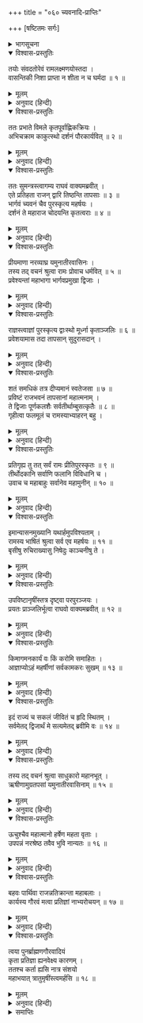+++
title = "०६० च्यवनादि-प्राप्तिः"

+++
[षष्टितमः सर्गः]



<details><summary>भागसूचना</summary>

श्रीरामके दरबारमें च्यवन आदि ऋषियोंका शुभागमन, श्रीरामके द्वारा उनका सत्कार करके उनके अभीष्ट कार्यको पूर्ण करनेकी प्रतिज्ञा तथा ऋषियोंद्वारा उनकी प्रशंसा
</details>

<details open><summary>विश्वास-प्रस्तुतिः</summary>

तयोः संवदतोरेवं रामलक्ष्मणयोस्तदा ।  
वासन्तिकी निशा प्राप्ता न शीता न च घर्मदा ॥ १ ॥
</details>

<details><summary>मूलम्</summary>

तयोः संवदतोरेवं रामलक्ष्मणयोस्तदा ।  
वासन्तिकी निशा प्राप्ता न शीता न च घर्मदा ॥ १ ॥
</details>

<details><summary>अनुवाद (हिन्दी)</summary>

श्रीराम और लक्ष्मण परस्पर इस प्रकार कथा-वार्ता करते हुए प्रतिदिन प्रजापालनके कार्यमें लगे रहते थे । एक समय वसन्त-ऋतुकी रात आयी, जो न अधिक सर्दी लानेवाली थी और न गर्मी ॥ १ ॥
</details>

<details open><summary>विश्वास-प्रस्तुतिः</summary>

ततः प्रभाते विमले कृतपूर्वाह्णिकक्रियः ।  
अभिचक्राम काकुत्स्थो दर्शनं पौरकार्यवित् ॥ २ ॥
</details>

<details><summary>मूलम्</summary>

ततः प्रभाते विमले कृतपूर्वाह्णिकक्रियः ।  
अभिचक्राम काकुत्स्थो दर्शनं पौरकार्यवित् ॥ २ ॥
</details>

<details><summary>अनुवाद (हिन्दी)</summary>

वह रात बीतनेपर जब निर्मल प्रभातकाल आया, तब पुरवासियोंके कार्योंको जाननेवाले श्रीरघुनाथजी पूर्वाह्णकालके नित्यकर्म—संध्या-वन्दन आदिसे निवृत्त हो बाहर निकलकर प्रजाजनोंके दृष्टिपथमें आये ॥ २ ॥
</details>

<details open><summary>विश्वास-प्रस्तुतिः</summary>

ततः सुमन्त्रस्त्वागम्य राघवं वाक्यमब्रवीत् ।  
एते प्रतिहता राजन् द्वारि तिष्ठन्ति तापसाः ॥ ३ ॥  
भार्गवं च्यवनं चैव पुरस्कृत्य महर्षयः ।  
दर्शनं ते महाराज चोदयन्ति कृतत्वराः ॥ ४ ॥
</details>

<details><summary>मूलम्</summary>

ततः सुमन्त्रस्त्वागम्य राघवं वाक्यमब्रवीत् ।  
एते प्रतिहता राजन् द्वारि तिष्ठन्ति तापसाः ॥ ३ ॥  
भार्गवं च्यवनं चैव पुरस्कृत्य महर्षयः ।  
दर्शनं ते महाराज चोदयन्ति कृतत्वराः ॥ ४ ॥
</details>

<details><summary>अनुवाद (हिन्दी)</summary>

उसी समय सुमन्त्रने आकर श्रीरामचन्द्रजीसे कहा—‘राजन्! ये तपस्वी महर्षि भृगुपुत्र च्यवन मुनिको आगे करके द्वारपर खड़े हैं । द्वारपालोंने इनका भीतर आना रोक दिया है । महाराज! इन्हें आपके दर्शनकी जल्दी लगी हुई है और ये अपने आगमनकी सूचना देनेके लिये हमें बारंबार प्रेरित करते हैं ॥ ३-४ ॥
</details>

<details open><summary>विश्वास-प्रस्तुतिः</summary>

प्रीयमाणा नरव्याघ्र यमुनातीरवासिनः ।  
तस्य तद् वचनं श्रुत्वा रामः प्रोवाच धर्मवित् ॥ ५ ॥  
प्रवेश्यन्तां महाभागा भार्गवप्रमुखा द्विजाः ।
</details>

<details><summary>मूलम्</summary>

प्रीयमाणा नरव्याघ्र यमुनातीरवासिनः ।  
तस्य तद् वचनं श्रुत्वा रामः प्रोवाच धर्मवित् ॥ ५ ॥  
प्रवेश्यन्तां महाभागा भार्गवप्रमुखा द्विजाः ।
</details>

<details><summary>अनुवाद (हिन्दी)</summary>

‘पुरुषसिंह! ये सब महर्षि यमुनातटपर निवास करते हैं और आपसे विशेष प्रेम रखते हैं ।’ सुमन्त्रकी यह बात सुनकर धर्मज्ञ श्रीरामने कहा—‘सूत! भार्गव, च्यवन आदि सभी महाभाग ब्रह्मर्षियोंको भीतर बुलाया जाय’ ॥ ५ १/२ ॥
</details>

<details open><summary>विश्वास-प्रस्तुतिः</summary>

राज्ञस्त्वाज्ञां पुरस्कृत्य द्वाःस्थो मूर्ध्ना कृताञ्जलिः ॥ ६ ॥  
प्रवेशयामास तदा तापसान् सुदुरासदान् ।
</details>

<details><summary>मूलम्</summary>

राज्ञस्त्वाज्ञां पुरस्कृत्य द्वाःस्थो मूर्ध्ना कृताञ्जलिः ॥ ६ ॥  
प्रवेशयामास तदा तापसान् सुदुरासदान् ।
</details>

<details><summary>अनुवाद (हिन्दी)</summary>

राजाकी यह आज्ञा शिरोधार्य करके द्वारपालने मस्तकपर दोनों हाथ जोड़ लिये और उन अत्यन्त दुर्जय तेजस्वी तापसोंको वह राजभवनके भीतर ले आया ॥ ६ १/२ ॥
</details>

<details open><summary>विश्वास-प्रस्तुतिः</summary>

शतं समधिकं तत्र दीप्यमानं स्वतेजसा ॥ ७ ॥  
प्रविष्टं राजभवनं तापसानां महात्मनाम् ।  
ते द्विजाः पूर्णकलशैः सर्वतीर्थाम्बुसत्कृतैः ॥ ८ ॥  
गृहीत्वा फलमूलं च रामस्याभ्याहरन् बहु ।
</details>

<details><summary>मूलम्</summary>

शतं समधिकं तत्र दीप्यमानं स्वतेजसा ॥ ७ ॥  
प्रविष्टं राजभवनं तापसानां महात्मनाम् ।  
ते द्विजाः पूर्णकलशैः सर्वतीर्थाम्बुसत्कृतैः ॥ ८ ॥  
गृहीत्वा फलमूलं च रामस्याभ्याहरन् बहु ।
</details>

<details><summary>अनुवाद (हिन्दी)</summary>

उन तपस्वी महात्माओंकी संख्या सौसे अधिक थी । वे सब-के-सब अपने तेजसे प्रकाशित हो रहे थे । उन सबने राजभवनमें प्रवेश किया और समस्त तीर्थोंके जलसे भरे हुए घड़ोंके साथ बहुत-से फल-मूल लेकर श्रीरामचन्द्रजीको भेंट किये ॥ ७-८ १/२ ॥
</details>

<details open><summary>विश्वास-प्रस्तुतिः</summary>

प्रतिगृह्य तु तत् सर्वं रामः प्रीतिपुरस्कृतः ॥ ९ ॥  
तीर्थोदकानि सर्वाणि फलानि विविधानि च ।  
उवाच च महाबाहुः सर्वानेव महामुनीन् ॥ १० ॥
</details>

<details><summary>मूलम्</summary>

प्रतिगृह्य तु तत् सर्वं रामः प्रीतिपुरस्कृतः ॥ ९ ॥  
तीर्थोदकानि सर्वाणि फलानि विविधानि च ।  
उवाच च महाबाहुः सर्वानेव महामुनीन् ॥ १० ॥
</details>

<details><summary>अनुवाद (हिन्दी)</summary>

महाबाहु श्रीरामने बड़ी प्रसन्नताके साथ वह सारा उपहार—वे सारे तीर्थजल और नाना प्रकारके फल लेकर उन सभी महामुनियोंसे कहा— ॥ ९-१० ॥
</details>

<details open><summary>विश्वास-प्रस्तुतिः</summary>

इमान्यासनमुख्यानि यथार्हमुपविश्यताम् ।  
रामस्य भाषितं श्रुत्वा सर्व एव महर्षयः ॥ ११ ॥  
बृसीषु रुचिराख्यासु निषेदुः काञ्चनीषु ते ।
</details>

<details><summary>मूलम्</summary>

इमान्यासनमुख्यानि यथार्हमुपविश्यताम् ।  
रामस्य भाषितं श्रुत्वा सर्व एव महर्षयः ॥ ११ ॥  
बृसीषु रुचिराख्यासु निषेदुः काञ्चनीषु ते ।
</details>

<details><summary>अनुवाद (हिन्दी)</summary>

‘महात्माओ! ये उत्तमोत्तम आसन प्रस्तुत हैं । आपलोग यथायोग्य इन आसनोंपर बैठ जायँ ।’ श्रीरामचन्द्रजीका यह वचन सुनकर वे सभी महर्षि रुचिर शोभासे सम्पन्न उन सुवर्णमय आसनोंपर बैठे ॥ ११ १/२ ॥
</details>

<details open><summary>विश्वास-प्रस्तुतिः</summary>

उपविष्टानृषींस्तत्र दृष्ट्वा परपुरञ्जयः ।  
प्रयतः प्राञ्जलिर्भूत्वा राघवो वाक्यमब्रवीत् ॥ १२ ॥
</details>

<details><summary>मूलम्</summary>

उपविष्टानृषींस्तत्र दृष्ट्वा परपुरञ्जयः ।  
प्रयतः प्राञ्जलिर्भूत्वा राघवो वाक्यमब्रवीत् ॥ १२ ॥
</details>

<details><summary>अनुवाद (हिन्दी)</summary>

उन महर्षियोंको वहाँ आसनोंपर विराजमान देख शत्रुनगरीपर विजय पानेवाले श्रीरघुनाथजीने हाथ जोड़ संयतभावसे कहा— ॥ १२ ॥
</details>

<details open><summary>विश्वास-प्रस्तुतिः</summary>

किमागमनकार्यं वः किं करोमि समाहितः ।  
आज्ञाप्योऽहं महर्षीणां सर्वकामकरः सुखम् ॥ १३ ॥
</details>

<details><summary>मूलम्</summary>

किमागमनकार्यं वः किं करोमि समाहितः ।  
आज्ञाप्योऽहं महर्षीणां सर्वकामकरः सुखम् ॥ १३ ॥
</details>

<details><summary>अनुवाद (हिन्दी)</summary>

‘महर्षियो! किस कामसे यहाँ आपलोगोंका शुभागमन हुआ है! मैं एकाग्रचित्त होकर आपकी क्या सेवा करूँ? यह सेवक आपकी आज्ञा पानेके योग्य है । आदेश मिलनेपर मैं बड़े सुखसे आपकी सभी इच्छाओंको पूर्ण कर सकता हूँ ॥ १३ ॥
</details>

<details open><summary>विश्वास-प्रस्तुतिः</summary>

इदं राज्यं च सकलं जीवितं च हृदि स्थितम् ।  
सर्वमेतद् द्विजार्थं मे सत्यमेतद् ब्रवीमि वः ॥ १४ ॥
</details>

<details><summary>मूलम्</summary>

इदं राज्यं च सकलं जीवितं च हृदि स्थितम् ।  
सर्वमेतद् द्विजार्थं मे सत्यमेतद् ब्रवीमि वः ॥ १४ ॥
</details>

<details><summary>अनुवाद (हिन्दी)</summary>

‘यह सारा राज्य, इस हृदयकमलमें विराजमान यह जीवात्मा तथा यह मेरा सारा वैभव ब्राह्मणोंकी सेवाके लिये ही है, मैं आपके समक्ष यह सच्ची बात कहता हूँ’ ॥ १४ ॥
</details>

<details open><summary>विश्वास-प्रस्तुतिः</summary>

तस्य तद् वचनं श्रुत्वा साधुकारो महानभूत् ।  
ऋषीणामुग्रतपसां यमुनातीरवासिनाम् ॥ १५ ॥
</details>

<details><summary>मूलम्</summary>

तस्य तद् वचनं श्रुत्वा साधुकारो महानभूत् ।  
ऋषीणामुग्रतपसां यमुनातीरवासिनाम् ॥ १५ ॥
</details>

<details><summary>अनुवाद (हिन्दी)</summary>

श्रीरघुनाथजीके ये वचन सुनकर उन यमुनातीर-निवासी उग्र तपस्वी महर्षियोंने उच्च स्वरसे उन्हें साधुवाद दिया ॥ १५ ॥
</details>

<details open><summary>विश्वास-प्रस्तुतिः</summary>

ऊचुश्चैव महात्मानो हर्षेण महता वृताः ।  
उपपन्नं नरश्रेष्ठ तवैव भुवि नान्यतः ॥ १६ ॥
</details>

<details><summary>मूलम्</summary>

ऊचुश्चैव महात्मानो हर्षेण महता वृताः ।  
उपपन्नं नरश्रेष्ठ तवैव भुवि नान्यतः ॥ १६ ॥
</details>

<details><summary>अनुवाद (हिन्दी)</summary>

फिर वे महात्मा बड़े हर्षके साथ बोले—‘नरश्रेष्ठ! इस भूमण्डलमें ऐसी बातें आपके ही योग्य हैं । दूसरे किसीके मुखसे इस तरहकी बात नहीं निकलती ॥ १६ ॥
</details>

<details open><summary>विश्वास-प्रस्तुतिः</summary>

बहवः पार्थिवा राजन्नतिक्रान्ता महाबलाः ।  
कार्यस्य गौरवं मत्वा प्रतिज्ञां नाभ्यरोचयन् ॥ १७ ॥
</details>

<details><summary>मूलम्</summary>

बहवः पार्थिवा राजन्नतिक्रान्ता महाबलाः ।  
कार्यस्य गौरवं मत्वा प्रतिज्ञां नाभ्यरोचयन् ॥ १७ ॥
</details>

<details><summary>अनुवाद (हिन्दी)</summary>

‘राजन्! हम बहुत-से महाबली राजाओंके पास गये; परंतु उन्होंने कार्यके गौरवको समझकर उसे सुननेके बाद भी ‘करूँगा’ ऐसी प्रतिज्ञा करनेकी रुचि नहीं दिखायी ॥ १७ ॥
</details>

<details open><summary>विश्वास-प्रस्तुतिः</summary>

त्वया पुनर्ब्राह्मणगौरवादियं  
कृता प्रतिज्ञा ह्यनवेक्ष्य कारणम् ।  
ततश्च कर्ता ह्यसि नात्र संशयो  
महाभयात् त्रातुमृषींस्त्वमर्हसि ॥ १८ ॥
</details>

<details><summary>मूलम्</summary>

त्वया पुनर्ब्राह्मणगौरवादियं  
कृता प्रतिज्ञा ह्यनवेक्ष्य कारणम् ।  
ततश्च कर्ता ह्यसि नात्र संशयो  
महाभयात् त्रातुमृषींस्त्वमर्हसि ॥ १८ ॥
</details>

<details><summary>अनुवाद (हिन्दी)</summary>

‘परंतु आपने हमारे आनेका कारण जाने बिना ही केवल ब्राह्मणोंके प्रति आदरका भाव होनेसे हमारा काम करनेकी प्रतिज्ञा कर डाली है; इसलिये आप अवश्य यह काम कर सकेंगे, इसमें संशय नहीं है । आप ही महान् भयसे ऋषियोंको बचा सकेंगे’ ॥ १८ ॥
</details>

<details><summary>समाप्तिः</summary>

इत्यार्षे श्रीमद्रामायणे वाल्मीकीये आदिकाव्ये उत्तरकाण्डे षष्टितमः सर्गः ॥ ६० ॥  
इस प्रकार श्रीवाल्मीकिनिर्मित आर्षरामायण आदिकाव्यके उत्तरकाण्डमें साठवाँ सर्ग पूरा हुआ ॥ ६० ॥
</details>

